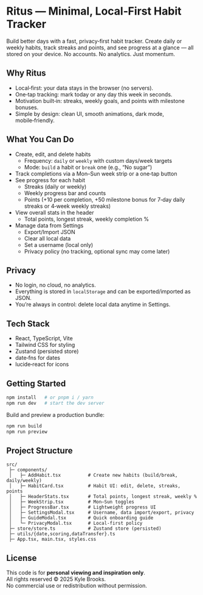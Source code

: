 # Ritus — Minimal, Local‑First Habit Tracker

Build better days with a fast, privacy‑first habit tracker. Create daily or weekly habits, track streaks and points, and see progress at a glance — all stored on your device. No accounts. No analytics. Just momentum.

## Why Ritus
- Local‑first: your data stays in the browser (no servers).
- One‑tap tracking: mark today or any day this week in seconds.
- Motivation built‑in: streaks, weekly goals, and points with milestone bonuses.
- Simple by design: clean UI, smooth animations, dark mode, mobile‑friendly.

## What You Can Do
- Create, edit, and delete habits
  - Frequency: `daily` or `weekly` with custom days/week targets
  - Mode: `build` a habit or `break` one (e.g., “No sugar”)
- Track completions via a Mon–Sun week strip or a one‑tap button
- See progress for each habit
  - Streaks (daily or weekly)
  - Weekly progress bar and counts
  - Points (+10 per completion, +50 milestone bonus for 7‑day daily streaks or 4‑week weekly streaks)
- View overall stats in the header
  - Total points, longest streak, weekly completion %
- Manage data from Settings
  - Export/Import JSON
  - Clear all local data
  - Set a username (local only)
  - Privacy policy (no tracking, optional sync may come later)

## Privacy
- No login, no cloud, no analytics.
- Everything is stored in `localStorage` and can be exported/imported as JSON.
- You’re always in control: delete local data anytime in Settings.

## Tech Stack
- React, TypeScript, Vite
- Tailwind CSS for styling
- Zustand (persisted store)
- date‑fns for dates
- lucide‑react for icons

## Getting Started
```bash
npm install   # or pnpm i / yarn
npm run dev   # start the dev server
```

Build and preview a production bundle:
```bash
npm run build
npm run preview
```

## Project Structure
```text
src/
 ├─ components/
 │   ├─ AddHabit.tsx          # Create new habits (build/break, daily/weekly)
 │   ├─ HabitCard.tsx         # Habit UI: edit, delete, streaks, points
 │   ├─ HeaderStats.tsx       # Total points, longest streak, weekly %
 │   ├─ WeekStrip.tsx         # Mon–Sun toggles
 │   ├─ ProgressBar.tsx       # Lightweight progress UI
 │   ├─ SettingsModal.tsx     # Username, data import/export, privacy
 │   ├─ GuideModal.tsx        # Quick onboarding guide
 │   └─ PrivacyModal.tsx      # Local‑first policy
 ├─ store/store.ts            # Zustand store (persisted)
 ├─ utils/{date,scoring,dataTransfer}.ts
 ├─ App.tsx, main.tsx, styles.css
```

## License

This code is for **personal viewing and inspiration only**.  
All rights reserved © 2025 Kyle Brooks.  
No commercial use or redistribution without permission.
